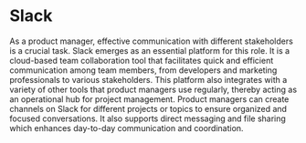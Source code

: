 # Slack

As a product manager, effective communication with different stakeholders is a crucial task. Slack emerges as an essential platform for this role. It is a cloud-based team collaboration tool that facilitates quick and efficient communication among team members, from developers and marketing professionals to various stakeholders. This platform also integrates with a variety of other tools that product managers use regularly, thereby acting as an operational hub for project management. Product managers can create channels on Slack for different projects or topics to ensure organized and focused conversations. It also supports direct messaging and file sharing which enhances day-to-day communication and coordination.